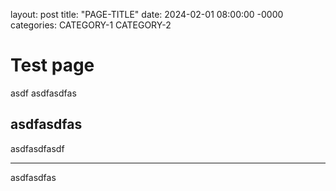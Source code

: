 layout: post
title: "PAGE-TITLE"
date: 2024-02-01 08:00:00 -0000
categories: CATEGORY-1 CATEGORY-2

# Test page
asdf
asdfasdfas

## asdfasdfas

asdfasdfasdf

----

asdfasdfas


